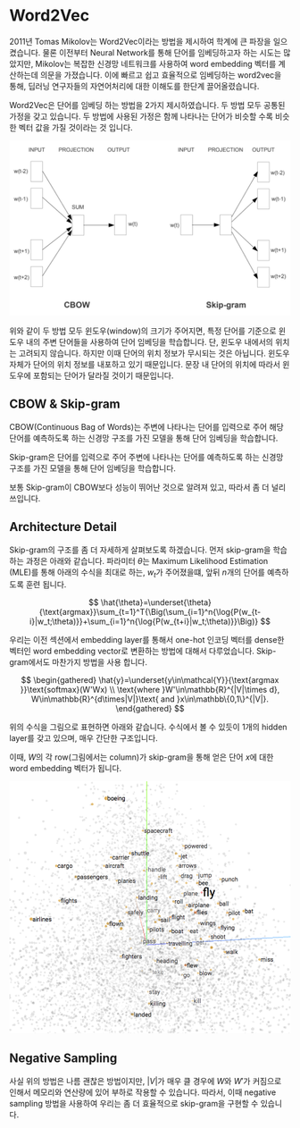 # Word2Vec

2011년 Tomas Mikolov는 Word2Vec이라는 방법을 제시하여 학계에 큰 파장을 일으켰습니다. 물론 이전부터 Neural Network를 통해 단어를 임베딩하고자 하는 시도는 많았지만, Mikolov는 복잡한 신경망 네트워크를 사용하여 word embedding 벡터를 계산하는데 의문을 가졌습니다. 이에 빠르고 쉽고 효율적으로 임베딩하는 word2vec을 통해, 딥러닝 연구자들의 자연어처리에 대한 이해도를 한단계 끌어올렸습니다.

Word2Vec은 단어를 임베딩 하는 방법을 2가지 제시하였습니다. 두 방법 모두 공통된 가정을 갖고 있습니다. 두 방법에 사용된 가정은 함께 나타나는 단어가 비슷할 수록 비슷한 벡터 값을 가질 것이라는 것 입니다.

![](../assets/intro-word2vec.png)

위와 같이 두 방법 모두 윈도우(window)의 크기가 주어지면, 특정 단어를 기준으로 윈도우 내의 주변 단어들을 사용하여 단어 임베딩을 학습합니다. 단, 윈도우 내에서의 위치는 고려되지 않습니다. 하지만 이때 단어의 위치 정보가 무시되는 것은 아닙니다. 윈도우 자체가 단어의 위치 정보를 내포하고 있기 때문입니다. 문장 내 단어의 위치에 따라서 윈도우에 포함되는 단어가 달라질 것이기 때문입니다.

## CBOW & Skip-gram

CBOW(Continuous Bag of Words)는 주변에 나타나는 단어를 입력으로 주어 해당 단어를 예측하도록 하는 신경망 구조를 가진 모델을 통해 단어 임베딩을 학습합니다.

Skip-gram은 단어를 입력으로 주어 주변에 나타나는 단어를 예측하도록 하는 신경망 구조를 가진 모델을 통해 단어 임베딩을 학습합니다.

보통 Skip-gram이 CBOW보다 성능이 뛰어난 것으로 알려져 있고, 따라서 좀 더 널리 쓰입니다.

## Architecture Detail

Skip-gram의 구조를 좀 더 자세하게 살펴보도록 하겠습니다. 먼저 skip-gram을 학습하는 과정은 아래와 같습니다. 파라미터 $\theta$는 Maximum Likelihood Estimation (MLE)를 통해 아래의 수식을 최대로 하는, $w_t$가 주어졌을떄, 앞뒤 $n$개의 단어를 예측하도록 훈련 됩니다.

$$
\hat{\theta}=\underset{\theta}{\text{argmax}}\sum_{t=1}^T{\Big(\sum_{i=1}^n{\log{P(w_{t-i}|w_t;\theta)}}+\sum_{i=1}^n{\log{P(w_{t+i}|w_t;\theta)}}\Big)}
$$

우리는 이전 섹션에서 embedding layer를 통해서 one-hot 인코딩 벡터를 dense한 벡터인 word embedding vector로 변환하는 방법에 대해서 다루었습니다. Skip-gram에서도 마찬가지 방법을 사용 합니다.

$$
\begin{gathered}
\hat{y}=\underset{y\in\mathcal{Y}}{\text{argmax }}\text{softmax}(W'Wx) \\
\text{where }W'\in\mathbb{R}^{|V|\times d}, W\in\mathbb{R}^{d\times|V|}\text{ and }x\in\mathbb\{0,1\}^{|V|}.
\end{gathered}
$$

위의 수식을 그림으로 표현하면 아래와 같습니다. 수식에서 볼 수 있듯이 1개의 hidden layer를 갖고 있으며, 매우 간단한 구조입니다.

이때, $W$의 각 row(그림에서는 column)가 skip-gram을 통해 얻은 단어 $x$에 대한 word embedding 벡터가 됩니다.

![Skip-gram을 통해 얻은 word embedding 벡터를 t-SNE를 통해 visualization 한 예제](../assets/intro-word-embedding.png)

## Negative Sampling

사실 위의 방법은 나름 괜찮은 방법이지만, $|V|$가 매우 클 경우에 $W$와 $W'$가 커짐으로 인해서 메모리와 연산량에 있어 부하로 작용할 수 있습니다. 따라서, 이때 negative sampling 방법을 사용하여 우리는 좀 더 효율적으로 skip-gram을 구현할 수 있습니다.